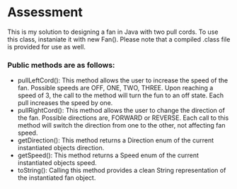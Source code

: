 # Assessment

This is my solution to designing a fan in Java with two pull cords. 
To use this class, instaniate it with new Fan(). 
Please note that a compiled .class file is provided for use as well.

### Public methods are as follows:

* pullLeftCord():  This method allows the user to increase the speed of the fan.  Possible speeds are OFF, ONE, TWO, THREE. Upon reaching a speed of 3, the call to the method will turn the fun to an off state.  Each pull increases the speed by one.
* pullRightCord(): This method allows the user to change the direction of the fan.  Possible directions are, FORWARD or REVERSE.  Each call to this method will switch the direction from one to the other, not affecting fan speed.
* getDirection(): This method returns a Direction enum of the current instantiated objects direction.
* getSpeed(): This method returns a Speed enum of the current instantiated objects speed.
* toString(): Calling this method provides a clean String representation of the instantiated fan object.

